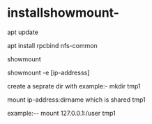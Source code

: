 # installshowmount-

apt update


apt install rpcbind nfs-common

showmount

showmount -e  [ip-addresss]

create a seprate dir with example:- mkdir tmp1

mount ip-address:dirname which is shared  tmp1

example:-- mount 127.0.0.1:/user tmp1

